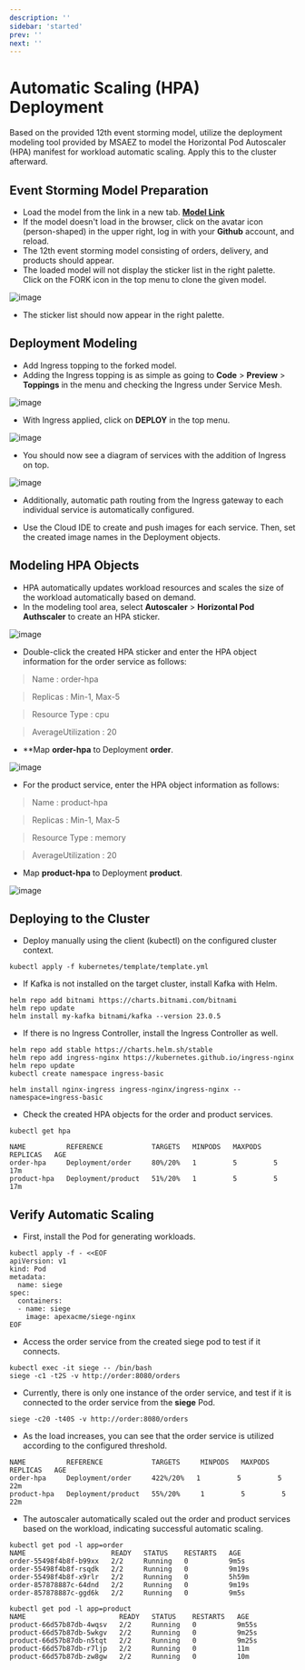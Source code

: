 ```yaml
---
description: ''
sidebar: 'started'
prev: ''
next: ''
---
```

# Automatic Scaling (HPA) Deployment

Based on the provided 12th event storming model, utilize the deployment modeling tool provided by MSAEZ to model the Horizontal Pod Autoscaler (HPA) manifest for workload automatic scaling. Apply this to the cluster afterward.


## Event Storming Model Preparation

- Load the model from the link in a new tab.
**[Model Link](https://www.msaez.io/#/storming/mallbasic-for-ops)**
- If the model doesn't load in the browser, click on the avatar icon (person-shaped) in the upper right, log in with your **Github** account, and reload.
- The 12th event storming model consisting of orders, delivery, and products should appear.
- The loaded model will not display the sticker list in the right palette. Click on the FORK icon in the top menu to clone the given model.

![image](https://github.com/acmexii/demo/assets/35618409/1e16e849-7ae9-4b33-b39c-db4ef0939507)
- The sticker list should now appear in the right palette.

## Deployment Modeling

- Add Ingress topping to the forked model.
- Adding the Ingress topping is as simple as going to **Code** > **Preview** > **Toppings** in the menu and checking the Ingress under Service Mesh.

![image](https://github.com/acmexii/demo/assets/35618409/a55fc02b-2c67-492e-a233-10aee09d3cee)

- With Ingress applied, click on **DEPLOY** in the top menu.

![image](https://github.com/acmexii/demo/assets/35618409/07d45fce-528a-4261-a1e3-c100e068c6b0)

- You should now see a diagram of services with the addition of Ingress on top.

![image](https://github.com/acmexii/demo/assets/35618409/9a3ffc7d-4910-4b6f-b3a7-0178f15abb17)

- Additionally, automatic path routing from the Ingress gateway to each individual service is automatically configured.

- Use the Cloud IDE to create and push images for each service. Then, set the created image names in the Deployment objects.

## Modeling HPA Objects

- HPA automatically updates workload resources and scales the size of the workload automatically based on demand.
- In the modeling tool area, select **Autoscaler** > **Horizontal Pod Authscaler** to create an HPA sticker.

![image](https://github.com/acmexii/demo/assets/35618409/5cc1cdf8-11e0-4fc0-a47a-14173c3317e8)

- Double-click the created HPA sticker and enter the HPA object information for the order service as follows:

> Name : order-hpa

> Replicas : Min-1, Max-5

> Resource Type : cpu

> AverageUtilization : 20

- **Map **order-hpa** to Deployment **order**.

![image](https://github.com/acmexii/demo/assets/35618409/ea13ad2b-ba9d-417f-88bc-1e624e4f5317)

- For the product service, enter the HPA object information as follows:

> Name : product-hpa

> Replicas : Min-1, Max-5

> Resource Type : memory

> AverageUtilization : 20

- Map **product-hpa** to Deployment **product**.

![image](https://github.com/acmexii/demo/assets/35618409/5f863b49-842c-4482-be62-4399c6e143c8)

## Deploying to the Cluster

- Deploy manually using the client (kubectl) on the configured cluster context.
```
kubectl apply -f kubernetes/template/template.yml
```
- If Kafka is not installed on the target cluster, install Kafka with Helm.
```
helm repo add bitnami https://charts.bitnami.com/bitnami
helm repo update
helm install my-kafka bitnami/kafka --version 23.0.5
```
- If there is no Ingress Controller, install the Ingress Controller as well.
```
helm repo add stable https://charts.helm.sh/stable
helm repo add ingress-nginx https://kubernetes.github.io/ingress-nginx
helm repo update
kubectl create namespace ingress-basic

helm install nginx-ingress ingress-nginx/ingress-nginx --namespace=ingress-basic
```

- Check the created HPA objects for the order and product services.
```
kubectl get hpa
```
```
NAME          REFERENCE            TARGETS   MINPODS   MAXPODS   REPLICAS   AGE
order-hpa     Deployment/order     80%/20%   1         5         5          17m
product-hpa   Deployment/product   51%/20%   1         5         5          17m
```

## Verify Automatic Scaling

- First, install the Pod for generating workloads.
```
kubectl apply -f - <<EOF
apiVersion: v1
kind: Pod
metadata:
  name: siege
spec:
  containers:
  - name: siege
    image: apexacme/siege-nginx
EOF
```

- Access the order service from the created siege pod to test if it connects.
```
kubectl exec -it siege -- /bin/bash
siege -c1 -t2S -v http://order:8080/orders
```

- Currently, there is only one instance of the order service, and test if it is connected to the order service from the **siege** Pod.
```
siege -c20 -t40S -v http://order:8080/orders
```
- As the load increases, you can see that the order service is utilized according to the configured threshold.
```
NAME          REFERENCE            TARGETS     MINPODS   MAXPODS   REPLICAS   AGE
order-hpa     Deployment/order     422%/20%   1         5         5          22m
product-hpa   Deployment/product   55%/20%     1         5         5          22m
```

- The autoscaler automatically scaled out the order and product services based on the workload, indicating successful automatic scaling.
```
kubectl get pod -l app=order
NAME                     READY   STATUS    RESTARTS   AGE
order-55498f4b8f-b99xx   2/2     Running   0          9m5s
order-55498f4b8f-rsqdk   2/2     Running   0          9m19s
order-55498f4b8f-x9rlr   2/2     Running   0          5h59m
order-857878887c-64dnd   2/2     Running   0          9m19s
order-857878887c-ggd6k   2/2     Running   0          9m5s
```

```
kubectl get pod -l app=product
NAME                       READY   STATUS    RESTARTS   AGE
product-66d57b87db-4wqsv   2/2     Running   0          9m55s
product-66d57b87db-5wkgv   2/2     Running   0          9m25s
product-66d57b87db-n5tqt   2/2     Running   0          9m25s
product-66d57b87db-r7ljp   2/2     Running   0          11m
product-66d57b87db-zw8gw   2/2     Running   0          10m
```

